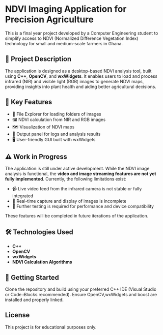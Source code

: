 # NDVI Imaging Application for Precision Agriculture

This is a final year project developed by a Computer Engineering student to simplify access to NDVI (Normalized Difference Vegetation Index) technology for small and medium-scale farmers in Ghana.

## 📌 Project Description

The application is designed as a desktop-based NDVI analysis tool, built using **C++**, **OpenCV**, and **wxWidgets**. It enables users to load and process infrared (NIR) and visible light (RGB) images to generate NDVI maps, providing insights into plant health and aiding better agricultural decisions.

## 🎯 Key Features

- 📂 File Explorer for loading folders of images
- 🖼️ NDVI calculation from NIR and RGB images
- 🗺️ Visualization of NDVI maps
- 💬 Output panel for logs and analysis results
- 🖥️ User-friendly GUI built with wxWidgets

## ⚠️ Work in Progress

The application is still under active development. While the NDVI image analysis is functional, the **video and image streaming features are not yet fully implemented**. Currently, the following limitations exist:

- 📹 Live video feed from the infrared camera is not stable or fully integrated
- 📸 Real-time capture and display of images is incomplete
- 🧪 Further testing is required for performance and device compatibility

These features will be completed in future iterations of the application.

## 🛠️ Technologies Used

- **C++**
- **OpenCV**
- **wxWidgets**
- **NDVI Calculation Algorithms**

## 🚀 Getting Started

Clone the repository and build using your preferred C++ IDE (Visual Studio or Code::Blocks recommended). Ensure OpenCV,wxWidgets and boost  are installed and properly linked.

License
-----------------------------
This project is for educational purposes only.


